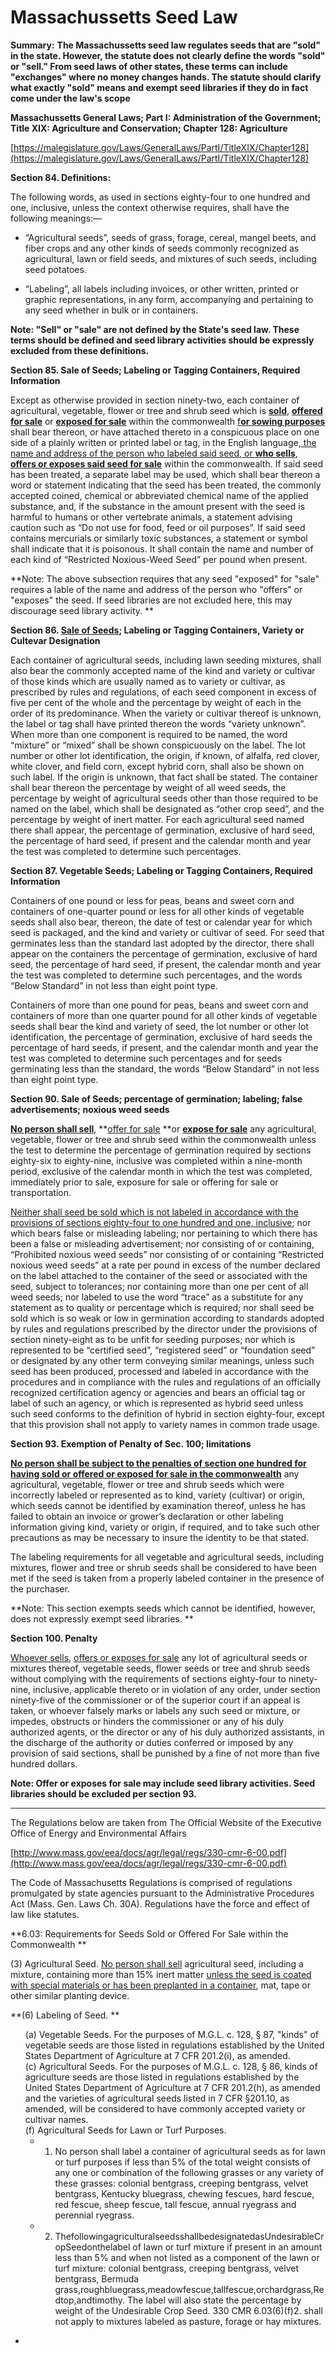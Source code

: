 # Massachussetts Seed Law

**Summary:** **The Massachussetts seed law regulates seeds that are "sold" in the state. However, the statute does not clearly define the words "sold" or "sell." From seed laws of other states, these terms can include "exchanges" where no money changes hands. The statute should clarify what exactly "sold" means and exempt seed libraries if they do in fact come under the law's scope**

**Massachussetts General Laws; Part I: Administration of the Government; Title XIX: Agriculture and Conservation; Chapter 128: Agriculture**

[](https://malegislature.gov/Laws/GeneralLaws/PartI/TitleXIX/Chapter128)[https://malegislature.gov/Laws/GeneralLaws/PartI/TitleXIX/Chapter128](https://malegislature.gov/Laws/GeneralLaws/PartI/TitleXIX/Chapter128)

**Section 84. Definitions:**

The following words, as used in sections eighty-four to one hundred and one, inclusive, unless the context otherwise requires, shall have the following meanings:—

*   “Agricultural seeds”, seeds of grass, forage, cereal, mangel beets, and fiber crops and any other kinds of seeds commonly recognized as agricultural, lawn or field seeds, and mixtures of such seeds, including seed potatoes.

*   “Labeling”, all labels including invoices, or other written, printed or graphic representations, in any form, accompanying and pertaining to any seed whether in bulk or in containers.

**Note: "Sell" or "sale" are not  defined by the State's seed law. These terms should be defined and seed  library activities should be expressly excluded from these definitions.**

**Section 85. Sale of Seeds; Labeling or Tagging Containers, Required Information**

Except as otherwise provided in section ninety-two, each container of agricultural, vegetable, flower or tree and shrub seed which is **<u>sold</u>**, **<u>offered for sale</u>** or **<u>exposed for sale</u>** within the commonwealth <u>f**or sowing purposes</u>** shall bear thereon, or have attached thereto in a conspicuous place on one side of a plainly written or printed label or tag, in the English language,<u> the name and address of the person who labeled said seed, or **who sells</u>**, **<u>offers or exposes said seed for sale</u>** within the commonwealth. If said seed has been treated, a separate label may be used, which shall bear thereon a word or statement indicating that the seed has been treated, the commonly accepted coined, chemical or abbreviated chemical name of the applied substance, and, if the substance in the amount present with the seed is harmful to humans or other vertebrate animals, a statement advising caution such as “Do not use for food, feed or oil purposes”. If said seed contains mercurials or similarly toxic substances, a statement or symbol shall indicate that it is poisonous. It shall contain the name and number of each kind of “Restricted Noxious-Weed Seed” per pound when present.

**Note: The above subsection requires that any seed "exposed" for "sale" requires a lable of the name and address of the person who "offers" or "exposes" the seed. If seed libraries are not excluded here, this may discourage seed library activity. **

**Section 86. <u>Sale of Seeds</u>; Labeling or Tagging Containers, Variety or Cultevar Designation**

Each container of agricultural seeds, including lawn seeding mixtures, shall also bear the commonly accepted name of the kind and variety or cultivar of those kinds which are usually named as to variety or cultivar, as prescribed by rules and regulations, of each seed component in excess of five per cent of the whole and the percentage by weight of each in the order of its predominance. When the variety or cultivar thereof is unknown, the label or tag shall have printed thereon the words “variety unknown”. When more than one component is required to be named, the word “mixture” or “mixed” shall be shown conspicuously on the label. The lot number or other lot identification, the origin, if known, of alfalfa, red clover, white clover, and field corn, except hybrid corn, shall also be shown on such label. If the origin is unknown, that fact shall be stated. The container shall bear thereon the percentage by weight of all weed seeds, the percentage by weight of agricultural seeds other than those required to be named on the label, which shall be designated as “other crop seed”, and the percentage by weight of inert matter. For each agricultural seed named there shall appear, the percentage of germination, exclusive of hard seed, the percentage of hard seed, if present and the calendar month and year the test was completed to determine such percentages.

**Section 87. Vegetable Seeds; Labeling or Tagging Containers, Required Information**

Containers of one pound or less for peas, beans and sweet corn and containers of one-quarter pound or less for all other kinds of vegetable seeds shall also bear, thereon, the date of test or calendar year for which seed is packaged, and the kind and variety or cultivar of seed. For seed that germinates less than the standard last adopted by the director, there shall appear on the containers the percentage of germination, exclusive of hard seed, the percentage of hard seed, if present, the calendar month and year the test was completed to determine such percentages, and the words “Below Standard” in not less than eight point type.

Containers of more than one pound for peas, beans and sweet corn and containers of more than one quarter pound for all other kinds of vegetable seeds shall bear the kind and variety of seed, the lot number or other lot identification, the percentage of germination, exclusive of hard seeds the percentage of hard seeds, if present, and the calendar month and year the test was completed to determine such percentages and for seeds germinating less than the standard, the words “Below Standard” in not less than eight point type.

**Section 90. Sale of Seeds; percentage of germination; labeling; false advertisements; noxious weed seeds**

**<u>No person shall sell</u>**, **<u>offer for sale</u> **or **<u>expose for sale</u>** any agricultural, vegetable, flower or tree and shrub seed within the commonwealth unless the test to determine the percentage of germination required by sections eighty-six to eighty-nine, inclusive was completed within a nine-month period, exclusive of the calendar month in which the test was completed, immediately prior to sale, exposure for sale or offering for sale or transportation. 

<u>Neither shall seed be sold which is not labeled in accordance with the provisions of sections eighty-four to one hundred and one, inclusive</u>; nor which bears false or misleading labeling; nor pertaining to which there has been a false or misleading advertisement; nor consisting of or containing, “Prohibited noxious weed seeds” nor consisting of or containing “Restricted noxious weed seeds” at a rate per pound in excess of the number declared on the label attached to the container of the seed or associated with the seed, subject to tolerances; nor containing more than one per cent of all weed seeds; nor labeled to use the word “trace” as a substitute for any statement as to quality or percentage which is required; nor shall seed be sold which is so weak or low in germination according to standards adopted by rules and regulations prescribed by the director under the provisions of section ninety-eight as to be unfit for seeding purposes; nor which is represented to be “certified seed”, “registered seed” or “foundation seed” or designated by any other term conveying similar meanings, unless such seed has been produced, processed and labeled in accordance with the procedures and in compliance with the rules and regulations of an officially recognized certification agency or agencies and bears an official tag or label of such an agency, or which is represented as hybrid seed unless such seed conforms to the definition of hybrid in section eighty-four, except that this provision shall not apply to variety names in common trade usage.

**Section 93. Exemption of Penalty of Sec. 100; limitations**

**<u>No person shall be subject to the penalties of section one hundred for having sold or offered or exposed for sale in the commonwealth</u>** any agricultural, vegetable, flower or tree and shrub seeds which were incorrectly labeled or represented as to kind, variety (cultivar) or origin, which seeds cannot be identified by examination thereof, unless he has failed to obtain an invoice or grower’s declaration or other labeling information giving kind, variety or origin, if required, and to take such other precautions as may be necessary to insure the identity to be that stated.

The labeling requirements for all vegetable and agricultural seeds, including mixtures, flower and tree or shrub seeds shall be considered to have been met if the seed is taken from a properly labeled container in the presence of the purchaser.          

**Note: This section exempts seeds which cannot be identified, however, does not expressly exempt seed libraries. **

**Section 100. Penalty**

<u>Whoever sells</u>, <u>offers or exposes for sale</u> any lot of agricultural seeds or mixtures thereof, vegetable seeds, flower seeds or tree and shrub seeds without complying with the requirements of sections eighty-four to ninety-nine, inclusive, applicable thereto or in violation of any order, under section ninety-five of the commissioner or of the superior court if an appeal is taken, or whoever falsely marks or labels any such seed or mixture, or impedes, obstructs or hinders the commissioner or any of his duly authorized agents, or the director or any of his duly authorized assistants, in the discharge of the authority or duties conferred or imposed by any provision of said sections, shall be punished by a fine of not more than five hundred dollars.

**Note: Offer or exposes for sale may include seed library activities. Seed libraries should be excluded per section 93.**

___________________________________________________________________

The Regulations below are taken from The Official Website of the Executive Office of Energy and Environmental Affairs

[](http://www.mass.gov/eea/docs/agr/legal/regs/330-cmr-6-00.pdf)[http://www.mass.gov/eea/docs/agr/legal/regs/330-cmr-6-00.pdf](http://www.mass.gov/eea/docs/agr/legal/regs/330-cmr-6-00.pdf)

The Code of Massachusetts Regulations is comprised of regulations promulgated by state agencies pursuant to the Administrative Procedures Act (Mass. Gen. Laws Ch. 30A). Regulations have the force and effect of law like statutes.

**6.03:  Requirements for Seeds Sold or Offered For Sale within the Commonwealth                                                                        **

(3) Agricultural Seed. <u>No person shall sell</u> agricultural seed, including a mixture, containing more than 15% inert matter <u>unless the seed is coated with special materials or has been preplanted in a container</u>, mat, tape or other similar planting device.

**(6) Labeling of Seed.          **
<ul style="list-style: none;"><li>(a) Vegetable Seeds. For the purposes of M.G.L. c. 128, § 87, "kinds" of vegetable seeds are those listed in regulations established by the United States Department of Agriculture at 7 CFR 201.2(i), as amended.              </li>
<li>                                                                 </li>
<li>(c) Agricultural Seeds. For the purposes of M.G.L. c. 128, § 86, kinds of agriculture seeds are those listed in regulations established by the United States Department of Agriculture at 7 CFR 201.2(h), as amended and the varieties of agricultural seeds listed in 7 CFR §201.10, as amended, will be considered to have commonly accepted variety or cultivar names.  </li>
<li>                                     </li>
<li>(f) Agricultural Seeds for Lawn or Turf Purposes.

*   1. No person shall label a container of agricultural seeds as for lawn or turf purposes if less than 5% of the total weight consists of any one or combination of the following grasses or any variety of these grasses: colonial bentgrass, creeping bentgrass, velvet bentgrass, Kentucky bluegrass, chewing fescues, hard fescue, red fescue, sheep fescue, tall fescue, annual ryegrass and perennial ryegrass.
*   2. ThefollowingagriculturalseedsshallbedesignatedasUndesirableCropSeedonthelabel of lawn or turf mixture if present in an amount less than 5% and when not listed as a component of the lawn or turf mixture: colonial bentgrass, creeping bentgrass, velvet bentgrass, Bermuda grass,roughbluegrass,meadowfescue,tallfescue,orchardgrass,Redtop,andtimothy. The label will also state the percentage by weight of the Undesirable Crop Seed. 330 CMR 6.03(6)(f)2. shall not apply to mixtures labeled as pasture, forage or hay mixtures. 
</ul style="list-style: none;">

*                                                      